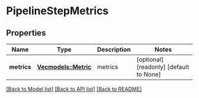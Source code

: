 # PipelineStepMetrics

## Properties
Name | Type | Description | Notes
------------ | ------------- | ------------- | -------------
**metrics** | [**Vec<models::Metric>**](Metric.md) | metrics | [optional] [readonly] [default to None]

[[Back to Model list]](../README.md#documentation-for-models) [[Back to API list]](../README.md#documentation-for-api-endpoints) [[Back to README]](../README.md)


